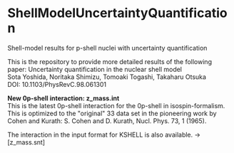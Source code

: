 # ShellModelUncertaintyQuantification
Shell-model results for p-shell nuclei with uncertainty quantification

This is the repository to provide more detailed results of the following paper:
Uncertainty quantification in the nuclear shell model  
Sota Yoshida, Noritaka Shimizu, Tomoaki Togashi, Takaharu Otsuka  
DOI: 10.1103/PhysRevC.98.061301  

**New 0p-shell interaction: z_mass.int**  
This is the latest 0p-shell interaction for the 0p-shell in isospin-formalism.  This is optimized to the "original" 33 data set in the pioneering work by Cohen and Kurath: S. Cohen and D. Kurath, Nucl. Phys. 73, 1 (1965).  

The interaction in the input format for KSHELL is also available. -> [z_mass.snt]  

